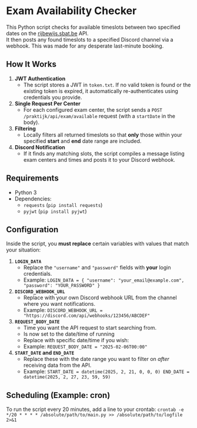 
# Exam Availability Checker

This Python script checks for available timeslots between two specified dates on the [rijbewijs.sbat.be](https://rijbewijs.sbat.be) API.  
It then posts any found timeslots to a specified Discord channel via a webhook.
This was made for any desperate last-minute booking. 

## How It Works

1.  **JWT Authentication**
    -   The script stores a JWT in `token.txt`. If no valid token is found or the existing token is expired, it automatically re-authenticates using credentials you provide.
2.  **Single Request Per Center**
    -   For each configured exam center, the script sends a `POST /praktijk/api/exam/available` request (with a `startDate` in the body).
3.  **Filtering**
    -   Locally filters all returned timeslots so that **only** those within your specified **start** and **end** date range are included.
4.  **Discord Notification**
    -   If it finds any matching slots, the script compiles a message listing exam centers and times and posts it to your Discord webhook.

## Requirements

-   Python 3
-   Dependencies:
    -   `requests` (`pip install requests`)
    -   `pyjwt` (`pip install pyjwt`)

## Configuration

Inside the script, you **must replace** certain variables with values that match your situation:

1.  **`LOGIN_DATA`**
    -   Replace the `"username"` and `"password"` fields with **your** login credentials.
    -   Example: `LOGIN_DATA = { "username": "your_email@example.com", "password": "YOUR_PASSWORD" }`
2. **`DISCORD_WEBHOOK_URL`**
	-   Replace with your own Discord webhook URL from the channel where you want notifications.
	-   Example: `DISCORD_WEBHOOK_URL = "https://discord.com/api/webhooks/123456/ABCDEF"`
3. **`REQUEST_BODY_DATE`**
	- Time you want the API request to start searching from.
    - Is now set to the date/time of running
    - Replace with specific date/time if you wish:
	-   Example: `REQUEST_BODY_DATE = "2025-02-06T00:00"`
4. **`START_DATE` and `END_DATE`**
	-   Replace these with the date range you want to filter on _after_ receiving data from the API.
	-   Example: `START_DATE = datetime(2025, 2, 21, 0, 0, 0) END_DATE = datetime(2025, 2, 27, 23, 59, 59)`
## Scheduling (Example: cron)
To run the script every 20 minutes, add a line to your crontab:
`crontab -e`
`*/20 * * * * /absolute/path/to/main.py >> /absolute/path/to/logfile 2>&1`
